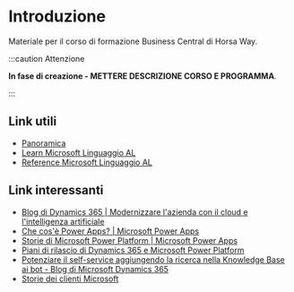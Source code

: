 
# Introduzione

Materiale per il corso di formazione Business Central di Horsa Way.

:::caution Attenzione

**In fase di creazione - METTERE DESCRIZIONE CORSO E PROGRAMMA**.

:::

## Link utili
- [Panoramica](https://learn.microsoft.com/it-it/dynamics365/business-central/dev-itpro/developer/devenv-reference-overview)
- [Learn Microsoft Linguaggio AL](https://learn.microsoft.com/it-it/training/paths/application-foundation-al-language/)
- [Reference Microsoft Linguaggio AL](https://learn.microsoft.com/it-it/dynamics365/business-central/dev-itpro/developer/devenv-programming-in-al)

## Link interessanti
- [Blog di Dynamics 365 | Modernizzare l'azienda con il cloud e l'intelligenza artificiale](https://cloudblogs.microsoft.com/dynamics365/)
- [Che cos'è Power Apps? | Microsoft Power Apps](https://powerapps.microsoft.com/blog/)
- [Storie di Microsoft Power Platform | Microsoft Power Apps](https://powerapps.microsoft.com/blog/power-platform-stories/#FusionTeams/?azure-portal=true)
- [Piani di rilascio di Dynamics 365 e Microsoft Power Platform](https://learn.microsoft.com/it-it/dynamics365/release-plans/)
- [Potenziare il self-service aggiungendo la ricerca nella Knowledge Base ai bot - Blog di Microsoft Dynamics 365](https://cloudblogs.microsoft.com/dynamics365/it/2022/09/07/empower-self-service-by-adding-knowledge-base-search-to-your-bots/)
- [Storie dei clienti Microsoft](https://customers.microsoft.com/it-it/home?sq=&ff=&p=0)
